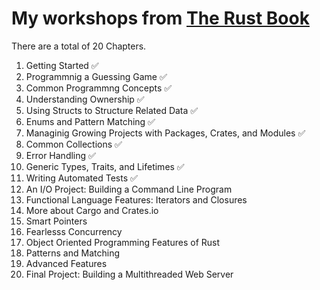 # My workshops from [The Rust Book](https://doc.rust-lang.org/book/)

There are a total of 20 Chapters.

1. Getting Started ✅
2. Programmnig a Guessing Game ✅
3. Common Programmng Concepts ✅
4. Understanding Ownership ✅
5. Using Structs to Structure Related Data ✅
6. Enums and Pattern Matching ✅
7. Managinig Growing Projects with Packages, Crates, and Modules ✅
8. Common Collections ✅
9. Error Handling ✅
10. Generic Types, Traits, and Lifetimes ✅
11. Writing Automated Tests ✅
12. An I/O Project: Building a Command Line Program
13. Functional Language Features: Iterators and Closures
14. More about Cargo and Crates.io
15. Smart Pointers
16. Fearlesss Concurrency
17. Object Oriented Programming Features of Rust
18. Patterns and Matching
19. Advanced Features
20. Final Project: Building a Multithreaded Web Server
